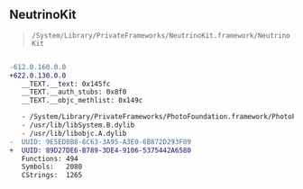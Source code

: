 ## NeutrinoKit

> `/System/Library/PrivateFrameworks/NeutrinoKit.framework/NeutrinoKit`

```diff

-612.0.160.0.0
+622.0.130.0.0
   __TEXT.__text: 0x145fc
   __TEXT.__auth_stubs: 0x8f0
   __TEXT.__objc_methlist: 0x149c

   - /System/Library/PrivateFrameworks/PhotoFoundation.framework/PhotoFoundation
   - /usr/lib/libSystem.B.dylib
   - /usr/lib/libobjc.A.dylib
-  UUID: 9E5ED8B8-6C63-3A95-A3E0-6B872D293F09
+  UUID: 89D27DE6-B789-3DE4-9106-5375442A6580
   Functions: 494
   Symbols:   2080
   CStrings:  1265

```
